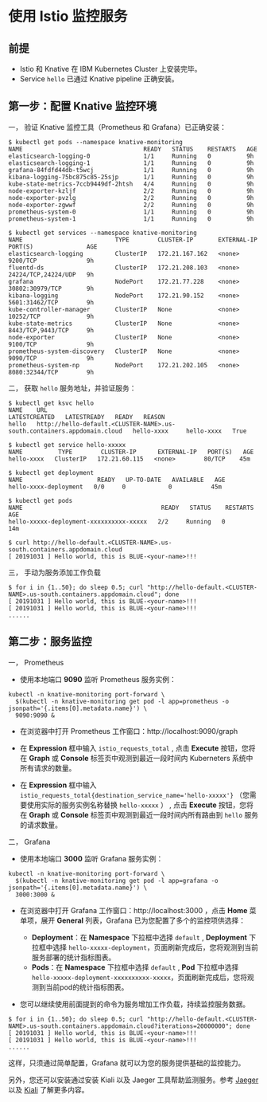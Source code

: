 # 使用 Istio 监控服务


## 前提

* Istio 和 Knative 在 IBM Kubernetes Cluster 上安装完毕。
* Service `hello` 已通过 Knative pipeline 正确安装。

## 第一步：配置 Knative 监控环境

一， 验证 Knative 监控工具（Prometheus 和 Grafana）已正确安装：
```
$ kubectl get pods --namespace knative-monitoring
NAME                                  READY   STATUS    RESTARTS   AGE
elasticsearch-logging-0               1/1     Running   0          9h
elasticsearch-logging-1               1/1     Running   0          9h
grafana-84fdfd44db-t5wcj              1/1     Running   0          9h
kibana-logging-75bc875c85-25sjp       1/1     Running   0          9h
kube-state-metrics-7ccb9449df-2htsh   4/4     Running   0          9h
node-exporter-kzljf                   2/2     Running   0          9h
node-exporter-pvzlg                   2/2     Running   0          9h
node-exporter-zgwwf                   2/2     Running   0          9h
prometheus-system-0                   1/1     Running   0          9h
prometheus-system-1                   1/1     Running   0          9h

$ kubectl get services --namespace knative-monitoring
NAME                          TYPE        CLUSTER-IP       EXTERNAL-IP   PORT(S)               AGE
elasticsearch-logging         ClusterIP   172.21.167.162   <none>        9200/TCP              9h
fluentd-ds                    ClusterIP   172.21.208.103   <none>        24224/TCP,24224/UDP   9h
grafana                       NodePort    172.21.77.228    <none>        30802:30979/TCP       9h
kibana-logging                NodePort    172.21.90.152    <none>        5601:31462/TCP        9h
kube-controller-manager       ClusterIP   None             <none>        10252/TCP             9h
kube-state-metrics            ClusterIP   None             <none>        8443/TCP,9443/TCP     9h
node-exporter                 ClusterIP   None             <none>        9100/TCP              9h
prometheus-system-discovery   ClusterIP   None             <none>        9090/TCP              9h
prometheus-system-np          NodePort    172.21.202.105   <none>        8080:32344/TCP        9h
```

二， 获取 `hello` 服务地址，并验证服务：
```
$ kubectl get ksvc hello
NAME    URL                                                                      LATESTCREATED   LATESTREADY   READY   REASON
hello   http://hello-default.<CLUSTER-NAME>.us-south.containers.appdomain.cloud   hello-xxxx     hello-xxxx   True   

$ kubectl get service hello-xxxxx
NAME          TYPE        CLUSTER-IP      EXTERNAL-IP   PORT(S)   AGE
hello-xxxx   ClusterIP   172.21.60.115   <none>        80/TCP    45m

$ kubectl get deployment
NAME                     READY   UP-TO-DATE   AVAILABLE   AGE
hello-xxxx-deployment   0/0     0            0           45m

$ kubectl get pods
NAME                                       READY   STATUS    RESTARTS   AGE
hello-xxxxx-deployment-xxxxxxxxxx-xxxxx   2/2     Running   0          14m

$ curl http://hello-default.<CLUSTER-NAME>.us-south.containers.appdomain.cloud
[ 20191031 ] Hello world, this is BLUE-<your-name>!!!
```

三， 手动为服务添加工作负载
```
$ for i in {1..50}; do sleep 0.5; curl "http://hello-default.<CLUSTER-NAME>.us-south.containers.appdomain.cloud"; done
[ 20191031 ] Hello world, this is BLUE-<your-name>!!!
[ 20191031 ] Hello world, this is BLUE-<your-name>!!!
......
```

## 第二步：服务监控

一， Prometheus

- 使用本地端口 **9090** 监听 Prometheus 服务实例：
```
kubectl -n knative-monitoring port-forward \
  $(kubectl -n knative-monitoring get pod -l app=prometheus -o jsonpath='{.items[0].metadata.name}') \
  9090:9090 &
```

- 在浏览器中打开 Prometheus 工作窗口：http://localhost:9090/graph

- 在 **Expression** 框中输入 `istio_requests_total` , 点击 **Execute** 按钮，您将在 **Graph** 或 **Console** 标签页中观测到最近一段时间内 Kuberneters 系统中所有请求的数量。

- 在 **Expression** 框中输入 `istio_requests_total{destination_service_name='hello-xxxxx'}` （您需要使用实际的服务实例名称替换 `hello-xxxxx` ） , 点击 **Execute** 按钮，您将在 **Graph** 或 **Console** 标签页中观测到最近一段时间内所有路由到 `hello` 服务的请求数量。

二， Grafana

- 使用本地端口 **3000** 监听 Grafana 服务实例：
```
kubectl -n knative-monitoring port-forward \
  $(kubectl -n knative-monitoring get pod -l app=grafana -o jsonpath='{.items[0].metadata.name}') \
  3000:3000 &
```

- 在浏览器中打开 Grafana 工作窗口：http://localhost:3000 ，点击 **Home** 菜单项，展开 **General** 列表，Grafana 已为您配置了多个的监控项供选择：
  - **Deployment**：在 **Namespace** 下拉框中选择 `default` , **Deployment** 下拉框中选择 `hello-xxxxx-deployment`，页面刷新完成后，您将观测到当前服务部署的统计指标图表。
  - **Pods**：在 **Namespace** 下拉框中选择 `default` , **Pod** 下拉框中选择 `hello-xxxxx-deployment-xxxxxxxxxx-xxxxx`，页面刷新完成后，您将观测到当前pod的统计指标图表。

- 您可以继续使用前面提到的命令为服务增加工作负载，持续监控服务数据。

```
$ for i in {1..50}; do sleep 0.5; curl "http://hello-default.<CLUSTER-NAME>.us-south.containers.appdomain.cloud?iterations=20000000"; done
[ 20191031 ] Hello world, this is BLUE-<your-name>!!!
[ 20191031 ] Hello world, this is BLUE-<your-name>!!!
......
```

这样，只须通过简单配置，Grafana 就可以为您的服务提供基础的监控能力。

另外，您还可以安装通过安装 Kiali 以及 Jaeger 工具帮助监测服务。参考 [Jaeger](https://www.jaegertracing.io/docs/1.15/) 以及 [Kiali](https://kiali.io/) 了解更多内容。
